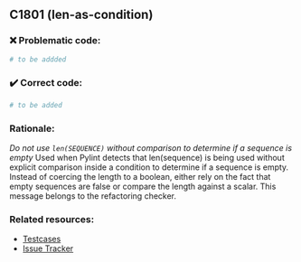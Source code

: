 ## C1801 (len-as-condition)

### :x: Problematic code:

```python
# to be addded
```

### :heavy_check_mark: Correct code:

```python
# to be added
```

### Rationale:

 *Do not use `len(SEQUENCE)` without comparison to determine if a sequence is empty*
  Used when Pylint detects that len(sequence) is being used without explicit
  comparison inside a condition to determine if a sequence is empty. Instead of
  coercing the length to a boolean, either rely on the fact that empty
  sequences are false or compare the length against a scalar. This message
  belongs to the refactoring checker.



### Related resources:

- [Testcases](#)
- [Issue Tracker](https://github.com/PyCQA/pylint/issues?q=is%3Aissue+%22len-as-condition%22+OR+%22C1801%22)
